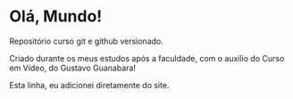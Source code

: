 # Olá, Mundo!
 Repositório curso git e github versionado.
 
 Criado durante os meus estudos após a faculdade, com o auxílio do Curso em Vídeo, do Gustavo Guanabara! 

Esta linha, eu adicionei diretamente do site. 
